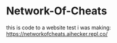 # Network-Of-Cheats
this is code to a website test i was making: https://networkofcheats.aihecker.repl.co/
